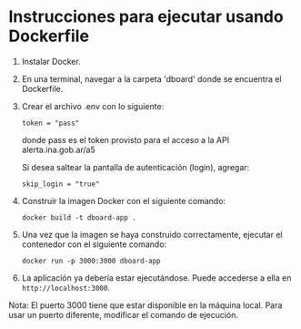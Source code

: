# Instrucciones para ejecutar usando Dockerfile


1. Instalar Docker.

2. En una terminal, navegar a la carpeta 'dboard' donde se encuentra el Dockerfile.

3. Crear el archivo .env con lo siguiente:

   ```
   token = "pass"
   ```
   donde pass es el token provisto para el acceso a la API alerta.ina.gob.ar/a5

   Si desea saltear la pantalla de autenticación (login), agregar:

   ```
   skip_login = "true"
   ```

4. Construir la imagen Docker con el siguiente comando:

   ```
   docker build -t dboard-app .
   ```

5. Una vez que la imagen se haya construido correctamente, ejecutar el contenedor con el siguiente comando:

   ```
   docker run -p 3000:3000 dboard-app
   ```

6. La aplicación ya debería estar ejecutándose. Puede accederse a ella en `http://localhost:3000`.

Nota: El puerto 3000 tiene que estar disponible en la máquina local. Para usar un puerto diferente, modificar el comando de ejecución.
